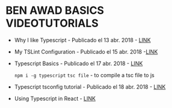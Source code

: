 # BEN AWAD BASICS VIDEOTUTORIALS

* Why I like Typescript - Publicado el 13 abr. 2018 - [LINK](https://www.youtube.com/watch?v=GpmBvNF0Wyw)

* My TSLint Configuration - Publicado el 15 abr. 2018 -[LINK](https://www.youtube.com/watch?v=syddCEdvAhI)

* Typescript Basics - Publicado el 17 abr. 2018 - [LINK](https://www.youtube.com/watch?v=se72XMlG1Ro)

  `npm i -g typescript`
  `tsc file` - to compile a tsc file to js

* Typescript tsconfig tutorial - Publicado el 18 abr. 2018 - [LINK](https://www.youtube.com/watch?v=dPgAXFcFHCM)

* Using Typescript in React - [LINK](https://www.youtube.com/watch?v=OkIDr8QSrLg)